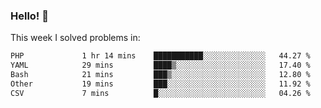 ### Hello! 👋

This week I solved problems in:

<!--START_SECTION:waka-->

```txt
PHP             1 hr 14 mins    ███████████░░░░░░░░░░░░░░   44.27 %
YAML            29 mins         ████▒░░░░░░░░░░░░░░░░░░░░   17.40 %
Bash            21 mins         ███▒░░░░░░░░░░░░░░░░░░░░░   12.80 %
Other           19 mins         ███░░░░░░░░░░░░░░░░░░░░░░   11.92 %
CSV             7 mins          █░░░░░░░░░░░░░░░░░░░░░░░░   04.26 %
```

<!--END_SECTION:waka-->
